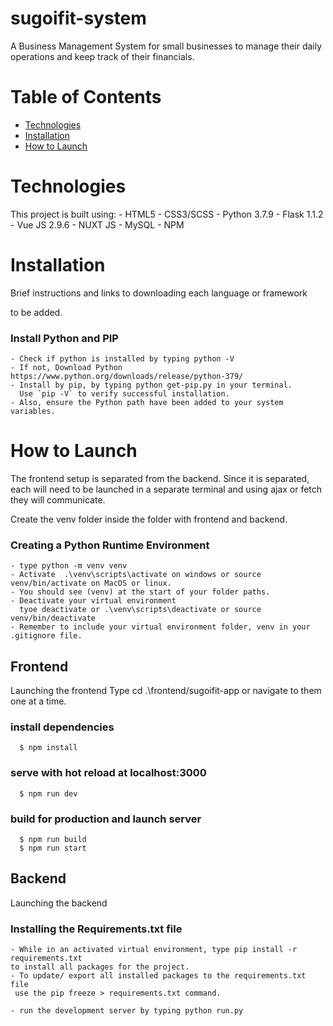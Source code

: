 # sugoifit-system

A Business Management System for small businesses to manage their 
daily operations and keep track of their financials. 

# Table of Contents 
    
- [Technologies](#technologies)
- [Installation](#installation)
- [How to Launch](#how-to-launch)


# Technologies
This project is built using: 
    - HTML5 
    - CSS3/SCSS
    - Python 3.7.9
    - Flask 1.1.2
    - Vue JS 2.9.6
    - NUXT JS 
    - MySQL 
    - NPM
   

# Installation 
Brief instructions and links to downloading each language or framework

to be added.

### Install Python and PIP
    - Check if python is installed by typing python -V
    - If not, Download Python https://www.python.org/downloads/release/python-379/
    - Install by pip, by typing python get-pip.py in your terminal. 
      Use `pip -V` to verify successful installation. 
    - Also, ensure the Python path have been added to your system variables.

# How to Launch

The frontend setup is separated from the backend. Since it is separated, each will need to be launched in a separate terminal and using ajax or fetch they will communicate.


Create the venv folder inside the folder with frontend and backend.

### Creating a Python Runtime Environment
    - type python -m venv venv 
    - Activate  .\venv\scripts\activate on windows or source venv/bin/activate on MacOS or linux.
    - You should see (venv) at the start of your folder paths.
    - Deactivate your virtual environment 
      tyoe deactivate or .\venv\scripts\deactivate or source venv/bin/deactivate
    - Remember to include your virtual environment folder, venv in your .gitignore file.
    

## Frontend
Launching the frontend 
  Type cd .\frontend/sugoifit-app or navigate to them one at a time. 
  
  ### install dependencies
      $ npm install

  ### serve with hot reload at localhost:3000
      $ npm run dev

  ### build for production and launch server
      $ npm run build
      $ npm run start

## Backend
Launching the backend
### Installing the Requirements.txt file 
    - While in an activated virtual environment, type pip install -r requirements.txt
    to install all packages for the project. 
    - To update/ export all installed packages to the requirements.txt file
     use the pip freeze > requirements.txt command.
     
    - run the development server by typing python run.py



